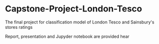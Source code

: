# Capstone-Project-London-Tesco
The final project for classification model of London Tesco and Sainsbury's stores ratings 

Report, presentation and Jupyder notebook are provided hear
